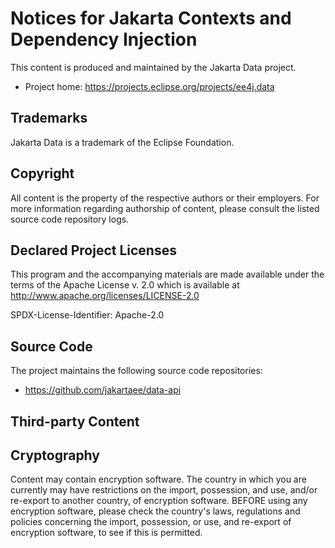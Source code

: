 # Notices for Jakarta Contexts and Dependency Injection

This content is produced and maintained by the Jakarta Data
project.

* Project home: https://projects.eclipse.org/projects/ee4j.data

## Trademarks

Jakarta Data is a trademark of the Eclipse Foundation.

## Copyright

All content is the property of the respective authors or their employers. For
more information regarding authorship of content, please consult the listed
source code repository logs.

## Declared Project Licenses

This program and the accompanying materials are made available under the terms
of the Apache License v. 2.0 which is available at
http://www.apache.org/licenses/LICENSE-2.0

SPDX-License-Identifier: Apache-2.0

## Source Code

The project maintains the following source code repositories:

* https://github.com/jakartaee/data-api

## Third-party Content

## Cryptography

Content may contain encryption software. The country in which you are currently
may have restrictions on the import, possession, and use, and/or re-export to
another country, of encryption software. BEFORE using any encryption software,
please check the country's laws, regulations and policies concerning the import,
possession, or use, and re-export of encryption software, to see if this is
permitted.
